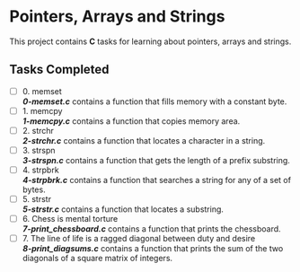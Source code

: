 # Pointers, Arrays and Strings

This project contains __C__ tasks for learning about pointers, arrays and strings.

## Tasks Completed

+ [ ] 0\. memset<br/>_**0-memset.c**_ contains a function that fills memory with a constant byte.
+ [ ] 1\. memcpy<br/>_**1-memcpy.c**_ contains a function that copies memory area.
+ [ ] 2\. strchr<br/>_**2-strchr.c**_ contains a function that locates a character in a string.
+ [ ] 3\. strspn<br/>_**3-strspn.c**_ contains a function that gets the length of a prefix substring.
+ [ ] 4\. strpbrk<br/>_**4-strpbrk.c**_ contains a function that searches a string for any of a set of bytes.
+ [ ] 5\. strstr<br/>_**5-strstr.c**_ contains a function that locates a substring.
+ [ ] 6\. Chess is mental torture<br/>_**7-print_chessboard.c**_ contains a function that prints the chessboard.
+ [ ] 7\. The line of life is a ragged diagonal between duty and desire<br/>_**8-print_diagsums.c**_ contains a function that prints the sum of the two diagonals of a square matrix of integers.
